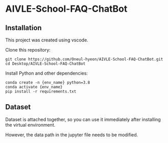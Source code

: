 # AIVLE-School-FAQ-ChatBot
## Installation

This project was created using vscode.

Clone this repository:

```
git clone https://github.com/Oneul-hyeon/AIVLE-School-FAQ-ChatBot.git
cd Desktop/AIVLE-School-FAQ-ChatBot
```

Install Python and other dependencies:

```
conda create -n {env_name} python=3.8
conda activate {env_name}
pip install -r requirements.txt
```

## Dataset
Dataset is attached together, so you can use it immediately after installing the virtual environment.

However, the data path in the jupyter file needs to be modified.
